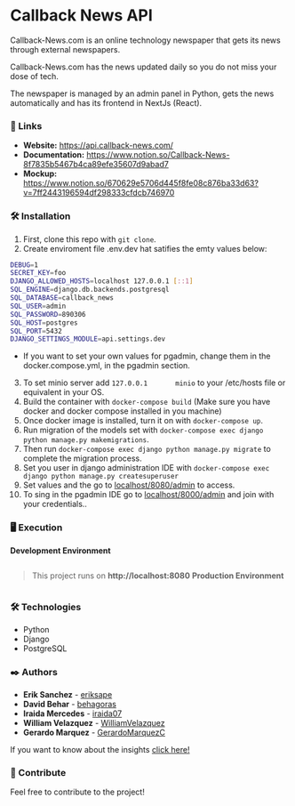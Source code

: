# Callback News API

Callback-News.com is an online technology newspaper that gets its news through external newspapers.


Callback-News.com has the news updated daily so you do not miss your dose of tech.


The newspaper is managed by an admin panel in Python, gets the news automatically and has its frontend in NextJs (React).

### 🚀 Links

 * **Website:** https://api.callback-news.com/
 * **Documentation:** https://www.notion.so/Callback-News-8f7835b5467b4ca89efe35607d9abad7
 * **Mockup:** https://www.notion.so/670629e5706d445f8fe08c876ba33d63?v=7ff2443196594df298333cfdcb746970

### 🛠 Installation

1. First, clone this repo with `git clone`.
2. Create enviroment file .env.dev hat satifies the emty values below:
   
```bash
DEBUG=1
SECRET_KEY=foo
DJANGO_ALLOWED_HOSTS=localhost 127.0.0.1 [::1]
SQL_ENGINE=django.db.backends.postgresql
SQL_DATABASE=callback_news
SQL_USER=admin
SQL_PASSWORD=890306
SQL_HOST=postgres
SQL_PORT=5432
DJANGO_SETTINGS_MODULE=api.settings.dev
```
- If you want to set your own values for pgadmin, change them in the docker.compose.yml, in the pgadmin section.

3. To set minio server add `127.0.0.1       minio` to your /etc/hosts file or equivalent in your OS.
4. Build the container with `docker-compose build` (Make sure you have docker and docker compose installed in you machine)
5. Once docker image is installed, turn it on with `docker-compose up`.
6. Run migration of the models set with `docker-compose exec django python manage.py makemigrations`.
7. Then run `docker-compose exec django python manage.py migrate` to complete the migration process.
8. Set you user in django administration IDE with `docker-compose exec django python manage.py createsuperuser`
9. Set values and the go to [localhost/8080/admin](localhost/8000/admin) to access.
10. To sing in the pgadmin IDE go to [localhost/8000/admin](localhost/8000/admin) and join with your credentials..

### 🖥 Execution

**Development Environment**
```
```

>This project runs on **http://localhost:8080**
**Production Environment**

```
```


### 🛠️ Technologies

  * Python
  * Django
  * PostgreSQL

### ✒️ Authors

* **Erik Sanchez** - [eriksape](https://github.com/eriksape)
* **David Behar** - [behagoras](https://github.com/behagoras)
* **Iraida Mercedes** - [iraida07](https://github.com/iraida07)
* **William Velazquez** - [WilliamVelazquez](https://github.com/WilliamVelazquez)
* **Gerardo Marquez** - [GerardoMarquezC](https://github.com/GerardoMarquezC)

If you want to know about the insights [click here!](https://github.com/callback-demons/callback-news-api/pulse/monthly)

### 🎁 Contribute

Feel free to contribute to the project!
